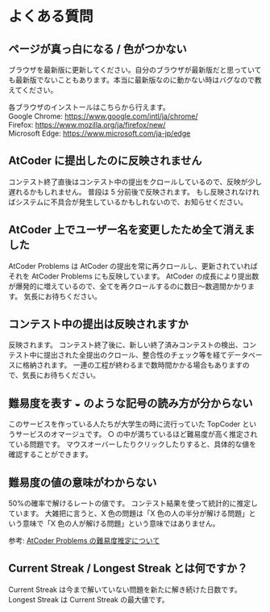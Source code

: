 # よくある質問

## ページが真っ白になる / 色がつかない

ブラウザを最新版に更新してください。自分のブラウザが最新版だと思っていても最新版でないこともあります。本当に最新版なのに動かない時はバグなので教えてください。

各ブラウザのインストールはこちらから行えます。  
Google Chrome: https://www.google.com/intl/ja/chrome/  
Firefox: https://www.mozilla.org/ja/firefox/new/  
Microsoft Edge: https://www.microsoft.com/ja-jp/edge  

## AtCoder に提出したのに反映されません

コンテスト終了直後はコンテスト中の提出をクロールしているので、反映が少し遅れるかもしれません。
普段は 5 分前後で反映されます。
もし反映されなければシステムに不具合が発生しているかもしれないので、お知らせください。

## AtCoder 上でユーザー名を変更したため全て消えました

AtCoder Problems は AtCoder の提出を常に再クロールし、更新されていればそれを AtCoder Problems にも反映しています。
AtCoder の成長により提出数が爆発的に増えているので、全てを再クロールするのに数日〜数週間かかります。
気長にお待ちください。

## コンテスト中の提出は反映されますか

反映されます。
コンテスト終了後に、新しい終了済みコンテストの検出、コンテスト中に提出された全提出のクロール、整合性のチェック等を経てデータベースに格納されます。
一連の工程が終わるまで数時間かかる場合もありますので、気長にお待ちください。

## 難易度を表す ◒ のような記号の読み方が分からない

このサービスを作っている人たちが大学生の時に流行っていた TopCoder というサービスのオマージュです。
○ の中が満ちているほど難易度が高く推定されている問題です。
マウスオーバーしたりクリックしたりすると、具体的な値を確認することができます。

## 難易度の値の意味がわからない

50%の確率で解けるレートの値です。
コンテスト結果を使って統計的に推定しています。
大雑把に言うと、X 色の問題は「X 色の人の半分が解ける問題」という意味で「X 色の人が解ける問題」という意味ではありません。

参考: [AtCoder Problems の難易度推定について](http://pepsin-amylase.hatenablog.com/entry/atcoder-problems-difficulty)

## Current Streak / Longest Streak とは何ですか？

Current Streak は今まで解いていない問題を新たに解き続けた日数です。Longest Streak は Current Streak の最大値です。
